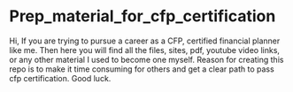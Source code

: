 # Prep_material_for_cfp_certification

Hi,
If you are trying to pursue a career as a CFP, certified financial planner like me.
Then here you will find all the files, sites, pdf, youtube video links, or any other material I used to become one myself.
Reason for creating this repo is to make it time consuming for others and get a clear path to pass cfp certification.
Good luck.
